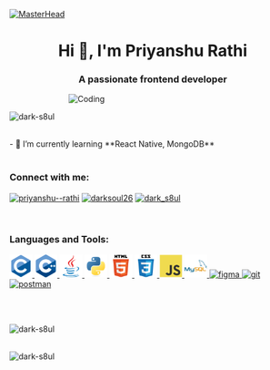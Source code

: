 [![MasterHead](https://mir-s3-cdn-cf.behance.net/project_modules/max_1200/79731568097599.5b50bca477735.jpg)](https://Dark-S8uL.io)
<h1 align="center">Hi 👋, I'm Priyanshu Rathi</h1>
<h3 align="center">A passionate frontend developer</h3>
<img align="right" alt="Coding" width="400" src="https://cdn.dribbble.com/users/1162077/screenshots/3848914/programmer.gif">
<br/>
<p align="left"> <img src="https://komarev.com/ghpvc/?username=dark-s8ul&label=Profile%20views&color=0e75b6&style=flat" alt="dark-s8ul" /> </p>
<br/>
- 🌱 I’m currently learning **React Native, MongoDB**
<br/>
<br/>
<h3 align="left">Connect with me:</h3>
<p align="left">
<a href="https://linkedin.com/in/priyanshu--rathi" target="blank"><img align="center" src="https://raw.githubusercontent.com/rahuldkjain/github-profile-readme-generator/master/src/images/icons/Social/linked-in-alt.svg" alt="priyanshu--rathi" height="30" width="40" /></a>
<a href="https://www.hackerrank.com/darksoul26" target="blank"><img align="center" src="https://raw.githubusercontent.com/rahuldkjain/github-profile-readme-generator/master/src/images/icons/Social/hackerrank.svg" alt="darksoul26" height="30" width="40" /></a>
<a href="https://www.codechef.com/users/dark_s8ul" target="blank"><img align="center" src="https://cdn.jsdelivr.net/npm/simple-icons@3.1.0/icons/codechef.svg" alt="dark_s8ul" height="30" width="40" /></a>
</p>
<br/>
<h3 align="left">Languages and Tools:</h3>
<p align="left"> <a href="https://www.cprogramming.com/" target="_blank" rel="noreferrer"> <img src="https://raw.githubusercontent.com/devicons/devicon/master/icons/c/c-original.svg" alt="c" width="40" height="40"/> </a> <a href="https://www.w3schools.com/cpp/" target="_blank" rel="noreferrer"> <img src="https://raw.githubusercontent.com/devicons/devicon/master/icons/cplusplus/cplusplus-original.svg" alt="cplusplus" width="40" height="40"/> </a> <a href="https://www.java.com" target="_blank" rel="noreferrer"> <img src="https://raw.githubusercontent.com/devicons/devicon/master/icons/java/java-original.svg" alt="java" width="40" height="40"/> </a> <a href="https://www.python.org" target="_blank" rel="noreferrer"> <img src="https://raw.githubusercontent.com/devicons/devicon/master/icons/python/python-original.svg" alt="python" width="40" height="40"/> </a><a href="https://www.w3.org/html/" target="_blank" rel="noreferrer"> <img src="https://raw.githubusercontent.com/devicons/devicon/master/icons/html5/html5-original-wordmark.svg" alt="html5" width="40" height="40"/> </a><a href="https://www.w3schools.com/css/" target="_blank" rel="noreferrer"> <img src="https://raw.githubusercontent.com/devicons/devicon/master/icons/css3/css3-original-wordmark.svg" alt="css3" width="40" height="40"/> </a> <a href="https://developer.mozilla.org/en-US/docs/Web/JavaScript" target="_blank" rel="noreferrer"><img src="https://raw.githubusercontent.com/devicons/devicon/master/icons/javascript/javascript-original.svg" alt="javascript" width="40" height="40"/> </a><a href="https://www.mysql.com/" target="_blank" rel="noreferrer"> <img src="https://raw.githubusercontent.com/devicons/devicon/master/icons/mysql/mysql-original-wordmark.svg" alt="mysql" width="40" height="40"/> </a> <a href="https://www.figma.com/" target="_blank" rel="noreferrer"> <img src="https://www.vectorlogo.zone/logos/figma/figma-icon.svg" alt="figma" width="40" height="40"/> </a> <a href="https://git-scm.com/" target="_blank" rel="noreferrer"> <img src="https://www.vectorlogo.zone/logos/git-scm/git-scm-icon.svg" alt="git" width="40" height="40"/> </a> <a href="https://postman.com" target="_blank" rel="noreferrer"> <img src="https://www.vectorlogo.zone/logos/getpostman/getpostman-icon.svg" alt="postman" width="40" height="40"/> </a> </p>

<br/>
<br/>
<p><img align="left" src="https://github-readme-stats.vercel.app/api?username=dark-s8ul&show_icons=true&locale=en" alt="dark-s8ul" /></p>
<br/>
<br/>
<p><img src="https://github-readme-streak-stats.herokuapp.com/?user=dark-s8ul&" alt="dark-s8ul" /></p>
